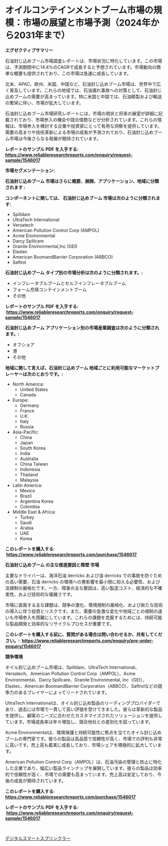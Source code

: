 <p><h1>オイルコンテインメントブーム市場の規模：市場の展望と市場予測（2024年から2031年まで）</h1></p><p><strong>エグゼクティブサマリー</strong></p>
<p><p>石油封じ込めブーム市場調査レポートは、市場状況に特化しています。この市場は、予測期間中に14.4%のCAGRで成長すると予想されています。市場動向の簡単な概要も提供されており、この市場は急速に成長しています。</p><p>北米、APAC、欧州、米国、中国など、石油封じ込めブーム市場は、世界中で広く普及しています。これらの地域では、石油漏れ事故への対策として、石油封じ込めブームの需要が高まっています。特に米国と中国では、石油精製および輸送の繁栄に伴い、市場が拡大しています。</p><p>石油封じ込めブーム市場研究レポートには、市場の現状と将来の展望が詳細に記載されており、市場参入の機会や競合情勢などが分析されています。これらの情報は、市場参入を検討する企業や投資家にとって有用な洞察を提供しています。需要の高まりや技術革新による市場の成長が予測されており、石油封じ込めブーム市場は今後さらなる発展が期待されています。</p></p>
<p><strong>レポートのサンプル PDF を入手する: <a href="https://www.reliableresearchreports.com/enquiry/request-sample/1546017">https://www.reliableresearchreports.com/enquiry/request-sample/1546017</a></strong></p>
<p><strong>市場セグメンテーション:</strong></p>
<p><strong> 石油封じ込めブーム 市場はさらに概要、展開、アプリケーション、地域に分類されます :</strong></p>
<p><strong>コンポーネントに関しては、 石油封じ込めブーム 市場は次のように分類されます: &nbsp;</strong></p>
<p><ul><li>Spilldam</li><li>UltraTech International</li><li>Versatech</li><li>American Pollution Control Corp (AMPOL)</li><li>Acme Environmental</li><li>Darcy Spillcare</li><li>Granite Environmental,Inc (GEI)</li><li>Elastec</li><li>American BoomandBarrier Corporation (ABBCO)</li><li>Saftrol</li></ul></p>
<p><strong> 石油封じ込めブーム タイプ別の市場分析は次のように分類されます。:</strong></p>
<p><ul><li>インフレータブルブームとセルフインフレータブルブーム</li><li>フォーム充填コンテインメントブーム</li><li>その他</li></ul></p>
<p><strong>レポートのサンプル PDF を入手する: &nbsp;<a href="https://www.reliableresearchreports.com/enquiry/request-sample/1546017">https://www.reliableresearchreports.com/enquiry/request-sample/1546017</a></strong></p>
<p><strong> 石油封じ込めブーム アプリケーション別の市場産業調査は次のように分類されます。:</strong></p>
<p><ul><li>オフショア</li><li>港</li><li>その他</li></ul></p>
<p><strong>地域に関して言えば、石油封じ込めブーム 地域ごとに利用可能なマーケットプレーヤーは次のとおりです。:</strong></p>
<p><ul>
    <li>
        North America:
        <ul>
            <li>United States</li>
            <li>Canada</li>
        </ul>
    </li>
    <li>
        Europe:
        <ul>
            <li>Germany</li>
            <li>France</li>
            <li>U.K.</li>
            <li>Italy</li>
            <li>Russia</li>
        </ul>
    </li>
    <li>
        Asia-Pacific:
        <ul>
            <li>China</li>
            <li>Japan</li>
            <li>South Korea</li>
            <li>India</li>
            <li>Australia</li>
            <li>China Taiwan</li>
            <li>Indonesia</li>
            <li>Thailand</li>
            <li>Malaysia</li>
        </ul>
    </li>
    <li>
        Latin America:
        <ul>
            <li>Mexico</li>
            <li>Brazil</li>
            <li>Argentina Korea</li>
            <li>Colombia</li>
        </ul>
    </li>
    <li>
        Middle East & Africa:
        <ul>
            <li>Turkey</li>
            <li>Saudi</li>
            <li>Arabia</li>
            <li>UAE</li>
            <li>Korea</li>
        </ul>
    </li>
    </ul></p>
<p><strong>このレポートを購入する: &nbsp;<a href="https://www.reliableresearchreports.com/purchase/1546017">https://www.reliableresearchreports.com/purchase/1546017</a></strong></p>
<p><strong>石油封じ込めブーム の主な推進要因と障壁 市場</strong></p>
<p><p>主要なドライバーは、海洋石油 derricks および油 derricks での事故を防ぐための高い需要、石油 derricks の環境への悪影響を最小限に抑える必要性、および法規制の厳格化です。一方、障害の主な要因は、高い製造コスト、経済的な不確実性、および技術的な複雑さです。</p><p>市場に直面する主な課題は、競争の激化、環境規制の厳格化、および新たな技術の導入に伴う投資とリスクです。また、需要の急激な変化や地域ごとの規制の違いも市場参入を困難にしています。これらの課題を克服するためには、持続可能な製品開発と効率的なリサイクルプロセスが重要です。</p></p>
<p><strong>このレポートを購入する前に、質問がある場合は問い合わせるか、共有してください。:&nbsp; <a href="https://www.reliableresearchreports.com/enquiry/pre-order-enquiry/1546017">https://www.reliableresearchreports.com/enquiry/pre-order-enquiry/1546017</a></strong></p>
<p><strong>競争環境</strong></p>
<p><p>オイル封じ込めブーム市場は、Spilldam、UltraTech International、Versatech、American Pollution Control Corp（AMPOL）、Acme Environmental、Darcy Spillcare、Granite Environmental, Inc（GEI）、Elastec、American BoomandBarrier Corporation（ABBCO）、Saftrolなどの競争力のあるプレイヤーによってリードされています。</p><p>UltraTech Internationalは、オイル封じ込め製品のリーディングプロバイダーであり、過去には市場で一貫して高い評価を受けてきました。彼らは革新的な製品を提供し、顧客のニーズに合わせたカスタマイズされたソリューションを提供しています。市場成長率は年々増加し、競合他社との差別化を図っています。</p><p>Acme Environmentalは、環境保護と持続可能性に焦点を当てたオイル封じ込めブームの専門家です。彼らの製品は高品質で信頼性が高く、市場での評判も非常に高いです。売上高も着実に成長しており、市場シェアを積極的に拡大しています。</p><p>American Pollution Control Corp（AMPOL）は、石油汚染の管理と防止に特化した企業であり、幅広い製品ラインナップを展開しています。彼らの製品は効率的で信頼性が高く、市場での需要も高まっています。売上高は安定しており、今後の成長が期待されています。</p></p>
<p><strong>このレポートを購入する: &nbsp; <a href="https://www.reliableresearchreports.com/purchase/1546017">https://www.reliableresearchreports.com/purchase/1546017</a></strong></p>
<p><strong>レポートのサンプル PDF を入手する: &nbsp;<a href="https://www.reliableresearchreports.com/enquiry/request-sample/1546017">https://www.reliableresearchreports.com/enquiry/request-sample/1546017</a></strong><strong></strong></p>
<p>&nbsp;</p>
<p><p><a href="https://github.com/one-cool-chick/Market-Research-Report-List-1/blob/main/281927913246.md">デジタルスマートスプリンクラー</a></p></p>